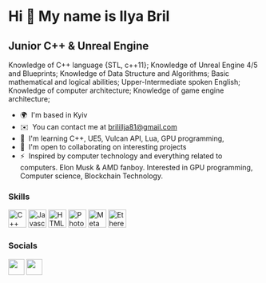 Hi 👋 My name is Ilya Bril
===========================

Junior C++ & Unreal Engine
--------------------------

Knowledge of С++ language {STL, c++11}; 
Knowledge of Unreal Engine 4/5 and Blueprints; 
Knowledge of Data Structure and Algorithms; 
Basic mathematical and logical abilities; 
Upper-Intermediate spoken English; 
Knowledge of computer architecture; 
Knowledge of game engine architecture; 

*   🌍  I'm based in Kyiv
*   ✉️  You can contact me at [brilillja81@gmail.com](mailto:brilillja81@gmail.com)
*   🧠  I'm learning C++, UE5, Vulcan API, Lua, GPU programming,
*   🤝  I'm open to collaborating on interesting projects
*   ⚡  Inspired by computer technology and everything related to computers. Elon Musk & AMD fanboy. Interested in GPU programming, Computer science, Blockchain Technology.

### Skills

<p align="left">
                                <a href="https://docs.microsoft.com/en-us/cpp/?view=msvc-170" target="_blank" rel="noreferrer"><img src="https://raw.githubusercontent.com/danielcranney/readme-generator/main/public/icons/skills/cplusplus-colored.svg" width="36" height="36" alt="C++" /></a>
                                <a href="https://developer.mozilla.org/en-US/docs/Web/JavaScript" target="_blank" rel="noreferrer"><img src="https://raw.githubusercontent.com/danielcranney/readme-generator/main/public/icons/skills/javascript-colored.svg" width="36" height="36" alt="Javascript" /></a>
                                <a href="https://developer.mozilla.org/en-US/docs/Glossary/HTML5" target="_blank" rel="noreferrer"><img src="https://raw.githubusercontent.com/danielcranney/readme-generator/main/public/icons/skills/html5-colored.svg" width="36" height="36" alt="HTML5" /></a>
                                <a href="https://www.adobe.com/uk/products/photoshop.html" target="_blank" rel="noreferrer"><img src="https://raw.githubusercontent.com/danielcranney/readme-generator/main/public/icons/skills/photoshop-colored.svg" width="36" height="36" alt="Photoshop" /></a>
                                <a href="https://metamask.io/" target="_blank" rel="noreferrer"><img src="https://raw.githubusercontent.com/danielcranney/readme-generator/main/public/icons/skills/metamask-colored.svg" width="36" height="36" alt="MetaMask" /></a>
                                <a href="https://ethereum.org/en/" target="_blank" rel="noreferrer"><img src="https://raw.githubusercontent.com/danielcranney/readme-generator/main/public/icons/skills/ethereum-colored.svg" width="36" height="36" alt="Ethereum" /></a>
                    </p>
                    
### Socials
                  
<p align="left">
                  <a href="https://discord.com/users/streetzoom#6441" target="_blank" rel="noreferrer"><img src="https://raw.githubusercontent.com/danielcranney/readme-generator/main/public/icons/socials/discord.svg" width="32" height="32" /></a> <a href="https://www.linkedin.com/in/illia-bril-366050237/" target="_blank" rel="noreferrer"><img src="https://raw.githubusercontent.com/danielcranney/readme-generator/main/public/icons/socials/linkedin.svg" width="32" height="32" /></a></p>
